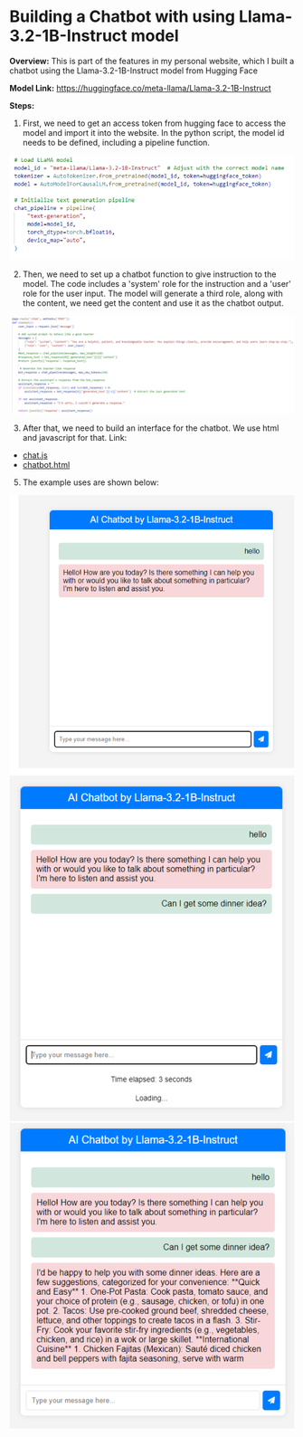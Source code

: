 # Building a Chatbot with using Llama-3.2-1B-Instruct model

**Overview:** This is part of the features in my personal website, which I built a chatbot using the Llama-3.2-1B-Instruct model from Hugging Face

**Model Link:** https://huggingface.co/meta-llama/Llama-3.2-1B-Instruct

**Steps:**
1. First, we need to get an access token from hugging face to access the model and import it into the website. In the python script, the model id needs to be defined, including a pipeline function.

![](image/chatbot4.png)

2. Then, we need to set up a chatbot function to give instruction to the model. The code includes a 'system' role for the instruction and a 'user' role for the user input. The model will generate a third role, along with the content, we need get the content and use it as the chatbot output.

![](image/chatbot5.png)

3. After that, we need to build an interface for the chatbot. We use html and javascript for that. Link:
- <a href="chat.js">chat.js</a>
- <a href="chatbot.html">chatbot.html</a>

5. The example uses are shown below:

![](image/chatbot1.png)
![](image/chatbot2.png)
![](image/chatbot3.png)
